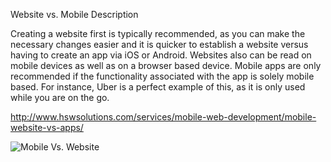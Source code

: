 Website vs. Mobile Description

Creating a website first is typically recommended, as you can make the necessary changes easier and it is quicker to establish a website versus having to create an app via iOS or Android.  Websites also can be read on mobile devices as well as on a browser based device.  Mobile apps are only recommended if the functionality associated with the app is solely mobile based.  For instance, Uber is a perfect example of this, as it is only used while you are on the go.

http://www.hswsolutions.com/services/mobile-web-development/mobile-website-vs-apps/

![Mobile Vs. Website](http://blog.unidev.com/wp-content/uploads/2011/09/mobile_app-vs_website.png)
